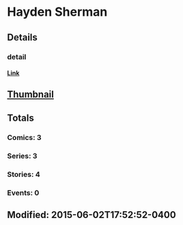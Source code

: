 # Hayden  Sherman 
## Details
### detail
#### [Link](http://marvel.com/comics/creators/12745/hayden_sherman?utm_campaign=apiRef&utm_source=225578a89fc76f3d20fbffda5d17a88d)
## [Thumbnail](http://i.annihil.us/u/prod/marvel/i/mg/b/40/image_not_available.jpg)
## Totals
### Comics: 3
### Series: 3
### Stories: 4
### Events: 0
## Modified: 2015-06-02T17:52:52-0400